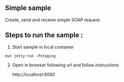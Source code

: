 [//]: # " Copyright (c) 2018, 2020 Oracle and/or its affiliates. All rights reserved. "
[//]: # "  "
[//]: # " This program and the accompanying materials are made available under the "
[//]: # " terms of the Eclipse Distribution License v. 1.0, which is available at "
[//]: # " http://www.eclipse.org/org/documents/edl-v10.php. "
[//]: # "  "
[//]: # " SPDX-License-Identifier: BSD-3-Clause "

Simple sample
--------------------

 Create, send and receive simple SOAP request

Steps to run the sample :
------------------------------------------

1. Start sample in local container

```shell script
mvn jetty:run -Pstaging
```

2. Open in browser following url and follow instructions

    http://localhost:8080
